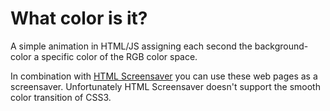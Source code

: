 # What color is it?
A simple animation in HTML/JS assigning each second the background-color a specific color of the RGB color space.

In combination with [HTML Screensaver](http://myweb.tiscali.co.uk/djmclean/htmlscreensaver.html) you can use these web pages as a screensaver.
Unfortunately HTML Screensaver doesn't support the smooth color transition of CSS3.
